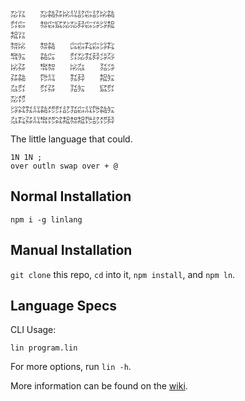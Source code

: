 ```
㍇㍑　　㍇㌚㌲㍖㍊㍈㌫㍈㍖㌚
㌽㌫　　㌗㌫㌮㍇㍇㌇㌫㌄㌡㌕
㌕㍑　　　　　　　　　　　　
㌗㍖　　㌗㌚　　㌭㌫㌠㌫㌡㌠
㌖㍔　　㌚㌭　　㌽㍇㌟㌇㌄㌂
㍖㌲　　㌖㌗　　㍖㌴　　㍃㌄
㌲㌚　　㌙㍊　　㌟㌇　　㌕㍔
㌴㌽　　㌽㌲　　㍃㍔　　㌮㌽
㍇㍌　　　　　　　　　　　　
㌡㌶㌟㍊㌚㍌㌽㍈㍃㌫㍊㌙㌚㍔
㌴㌠㌲㍊㌖㍌㌶㌕㌗㌕㌙㍈㍌㌇
```

The little language that could.

```
1N 1N ;
over outln swap over + @
```

## Normal Installation

    npm i -g linlang

## Manual Installation

`git clone` this repo, `cd` into it, `npm install`, and `npm ln`.

## Language Specs

CLI Usage:

    lin program.lin

For more options, run `lin -h`.

More information can be found on the [wiki](https://github.com/molarmanful/lin/wiki).